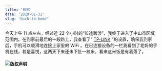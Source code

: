 ```yaml
---
title: '到家'
date: '2019-01-31'
slug: 'back-to-home'
---
```


今天上午 11 点左右，经过近 22 个小时的“长途跋涉”，我终于进入了中山市区域范围内。在到家前最后的一段路上，我查看了“ [TP-LINK](https://www.tp-link.com.cn/) ”的设置，确保我到家后，手机可以顺滑地连接上家里的 WiFi 。在已连接设备的一栏我看到了老妈的手机在线，甚是喜悦，这两天下来还未下肚一粒米，看来这米饭是有着落了。  

#### [![版权声明](https://zsdycs.sirv.com/lipk.org/creativecommons-cc.svg)](https://creativecommons.org/licenses/by-nc-nd/4.0/)
